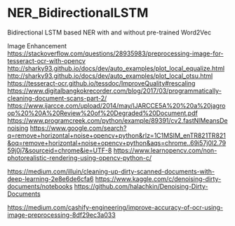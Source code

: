 # NER_BidirectionalLSTM
Bidirectional LSTM based NER with and without pre-trained Word2Vec 

Image Enhancement
https://stackoverflow.com/questions/28935983/preprocessing-image-for-tesseract-ocr-with-opencv
http://sharky93.github.io/docs/dev/auto_examples/plot_local_equalize.html
http://sharky93.github.io/docs/dev/auto_examples/plot_local_otsu.html
https://tesseract-ocr.github.io/tessdoc/ImproveQuality#rescaling
https://www.digitalbangkokrecorder.com/blog/2017/03/programmatically-cleaning-document-scans-part-2/
https://www.ijarcce.com/upload/2014/may/IJARCCE5A%20%20a%20jagroop%20%20A%20Review%20of%20Degraded%20Document.pdf
https://www.programcreek.com/python/example/89391/cv2.fastNlMeansDenoising
https://www.google.com/search?q=remove+horizontal+noise+opencv+python&rlz=1C1MSIM_enTR821TR821&oq=remove+horizontal+noise+opencv+python&aqs=chrome..69i57j0l2.7959j0j7&sourceid=chrome&ie=UTF-8
https://www.learnopencv.com/non-photorealistic-rendering-using-opencv-python-c/

https://medium.com/illuin/cleaning-up-dirty-scanned-documents-with-deep-learning-2e8e6de6cfa6
https://www.kaggle.com/c/denoising-dirty-documents/notebooks
https://github.com/halachkin/Denoising-Dirty-Documents

https://medium.com/cashify-engineering/improve-accuracy-of-ocr-using-image-preprocessing-8df29ec3a033
